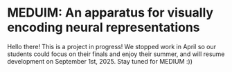 # MEDUIM: An apparatus for visually encoding neural representations 
Hello there! This is a project in progress! We stopped work in April so our students could focus on their finals and enjoy their summer, and will resume development on September 1st, 2025. Stay tuned for MEDIUM :))

